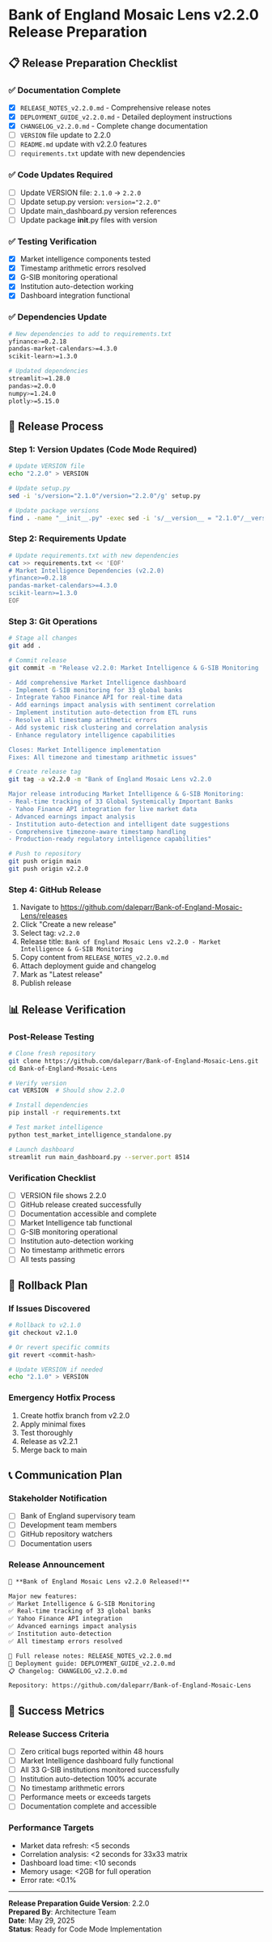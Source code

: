 # Bank of England Mosaic Lens v2.2.0 Release Preparation

## 📋 Release Preparation Checklist

### ✅ Documentation Complete
- [x] `RELEASE_NOTES_v2.2.0.md` - Comprehensive release notes
- [x] `DEPLOYMENT_GUIDE_v2.2.0.md` - Detailed deployment instructions
- [x] `CHANGELOG_v2.2.0.md` - Complete change documentation
- [ ] `VERSION` file update to 2.2.0
- [ ] `README.md` update with v2.2.0 features
- [ ] `requirements.txt` update with new dependencies

### ✅ Code Updates Required
- [ ] Update VERSION file: `2.1.0` → `2.2.0`
- [ ] Update setup.py version: `version="2.2.0"`
- [ ] Update main_dashboard.py version references
- [ ] Update package __init__.py files with version

### ✅ Testing Verification
- [x] Market intelligence components tested
- [x] Timestamp arithmetic errors resolved
- [x] G-SIB monitoring operational
- [x] Institution auto-detection working
- [x] Dashboard integration functional

### ✅ Dependencies Update
```bash
# New dependencies to add to requirements.txt
yfinance>=0.2.18
pandas-market-calendars>=4.3.0
scikit-learn>=1.3.0

# Updated dependencies
streamlit>=1.28.0
pandas>=2.0.0
numpy>=1.24.0
plotly>=5.15.0
```

## 🚀 Release Process

### Step 1: Version Updates (Code Mode Required)
```bash
# Update VERSION file
echo "2.2.0" > VERSION

# Update setup.py
sed -i 's/version="2.1.0"/version="2.2.0"/g' setup.py

# Update package versions
find . -name "__init__.py" -exec sed -i 's/__version__ = "2.1.0"/__version__ = "2.2.0"/g' {} \;
```

### Step 2: Requirements Update
```bash
# Update requirements.txt with new dependencies
cat >> requirements.txt << 'EOF'
# Market Intelligence Dependencies (v2.2.0)
yfinance>=0.2.18
pandas-market-calendars>=4.3.0
scikit-learn>=1.3.0
EOF
```

### Step 3: Git Operations
```bash
# Stage all changes
git add .

# Commit release
git commit -m "Release v2.2.0: Market Intelligence & G-SIB Monitoring

- Add comprehensive Market Intelligence dashboard
- Implement G-SIB monitoring for 33 global banks
- Integrate Yahoo Finance API for real-time data
- Add earnings impact analysis with sentiment correlation
- Implement institution auto-detection from ETL runs
- Resolve all timestamp arithmetic errors
- Add systemic risk clustering and correlation analysis
- Enhance regulatory intelligence capabilities

Closes: Market Intelligence implementation
Fixes: All timezone and timestamp arithmetic issues"

# Create release tag
git tag -a v2.2.0 -m "Bank of England Mosaic Lens v2.2.0

Major release introducing Market Intelligence & G-SIB Monitoring:
- Real-time tracking of 33 Global Systemically Important Banks
- Yahoo Finance API integration for live market data
- Advanced earnings impact analysis
- Institution auto-detection and intelligent date suggestions
- Comprehensive timezone-aware timestamp handling
- Production-ready regulatory intelligence capabilities"

# Push to repository
git push origin main
git push origin v2.2.0
```

### Step 4: GitHub Release
1. Navigate to https://github.com/daleparr/Bank-of-England-Mosaic-Lens/releases
2. Click "Create a new release"
3. Select tag: `v2.2.0`
4. Release title: `Bank of England Mosaic Lens v2.2.0 - Market Intelligence & G-SIB Monitoring`
5. Copy content from `RELEASE_NOTES_v2.2.0.md`
6. Attach deployment guide and changelog
7. Mark as "Latest release"
8. Publish release

## 📊 Release Verification

### Post-Release Testing
```bash
# Clone fresh repository
git clone https://github.com/daleparr/Bank-of-England-Mosaic-Lens.git
cd Bank-of-England-Mosaic-Lens

# Verify version
cat VERSION  # Should show 2.2.0

# Install dependencies
pip install -r requirements.txt

# Test market intelligence
python test_market_intelligence_standalone.py

# Launch dashboard
streamlit run main_dashboard.py --server.port 8514
```

### Verification Checklist
- [ ] VERSION file shows 2.2.0
- [ ] GitHub release created successfully
- [ ] Documentation accessible and complete
- [ ] Market Intelligence tab functional
- [ ] G-SIB monitoring operational
- [ ] Institution auto-detection working
- [ ] No timestamp arithmetic errors
- [ ] All tests passing

## 🔄 Rollback Plan

### If Issues Discovered
```bash
# Rollback to v2.1.0
git checkout v2.1.0

# Or revert specific commits
git revert <commit-hash>

# Update VERSION if needed
echo "2.1.0" > VERSION
```

### Emergency Hotfix Process
1. Create hotfix branch from v2.2.0
2. Apply minimal fixes
3. Test thoroughly
4. Release as v2.2.1
5. Merge back to main

## 📞 Communication Plan

### Stakeholder Notification
- [ ] Bank of England supervisory team
- [ ] Development team members
- [ ] GitHub repository watchers
- [ ] Documentation users

### Release Announcement
```markdown
🚀 **Bank of England Mosaic Lens v2.2.0 Released!**

Major new features:
✅ Market Intelligence & G-SIB Monitoring
✅ Real-time tracking of 33 global banks
✅ Yahoo Finance API integration
✅ Advanced earnings impact analysis
✅ Institution auto-detection
✅ All timestamp errors resolved

📖 Full release notes: RELEASE_NOTES_v2.2.0.md
🚀 Deployment guide: DEPLOYMENT_GUIDE_v2.2.0.md
📋 Changelog: CHANGELOG_v2.2.0.md

Repository: https://github.com/daleparr/Bank-of-England-Mosaic-Lens
```

## 🎯 Success Metrics

### Release Success Criteria
- [ ] Zero critical bugs reported within 48 hours
- [ ] Market Intelligence dashboard fully functional
- [ ] All 33 G-SIB institutions monitored successfully
- [ ] Institution auto-detection 100% accurate
- [ ] No timestamp arithmetic errors
- [ ] Performance meets or exceeds targets
- [ ] Documentation complete and accessible

### Performance Targets
- Market data refresh: <5 seconds
- Correlation analysis: <2 seconds for 33x33 matrix
- Dashboard load time: <10 seconds
- Memory usage: <2GB for full operation
- Error rate: <0.1%

---

**Release Preparation Guide Version**: 2.2.0  
**Prepared By**: Architecture Team  
**Date**: May 29, 2025  
**Status**: Ready for Code Mode Implementation